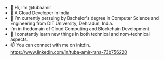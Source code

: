 - 👋 Hi, I’m @tubaamir
- 👀 A Cloud Developer in India
- 🌱 I’m currently persuing by Bachelor's degree in Computer Science and Engineering from DIT University, Dehradun, India.
- I'm in thedomain of Cloud Computing and Blockchain Development.
- 💞️ I constantly learn new things in both technical and nom-technical aspects.
- 📫 You can connect with me on inkdin..
  https://www.linkedin.com/in/tuba-amir-rana-73b756220
